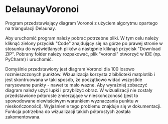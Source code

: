 # DelaunayVoronoi
Program przedstawiający diagram Voronoi z użyciem algorytmu opartego na triangulacji Delaunay.

Aby uruchomić program należy pobrać potrzebne pliki. W tym celu należy kliknąć zielony przycisk "Code" znajdujący się na górze po prawej stronie w stosunku do wyświetlanych plików a następnie kliknąć przycisk "Download ZIP". Pobrany folder należy rozpakować, plik "voronoi" otworzyć w IDE (np. PyCharm) i uruchomić.

Domyślnie przedstawiony jest diagram Voronoi dla 100 losowo rozmieszczonych punktów. Wizualizacja korzysta z biblioteki matplotlib i jest skontruowana w taki sposób, że początkowo widać wszystkie narysowane punkty - nawet te mało ważne. Aby wyraźniej zobaczyć diagram należy użyć lupki i przybliżyć obraz.
W wizualizacji nie zostały przedstawione półproste zmierzające w nieskończoność (jest to spowodowane niewłaściwym warunkiem wyznaczania punktu w nieskończoności). Wyjaśnienie tego problemu znajduje się w dokumentacji. Funkcja potrzebna do wizualizacji takich półprostych została zakomentowana.
